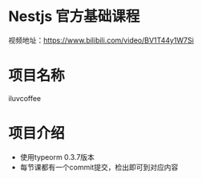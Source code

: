 # Nestjs 官方基础课程

视频地址：https://www.bilibili.com/video/BV1T44y1W7Si

# 项目名称

iluvcoffee

# 项目介绍

* 使用typeorm 0.3.7版本
* 每节课都有一个commit提交，检出即可到对应内容
